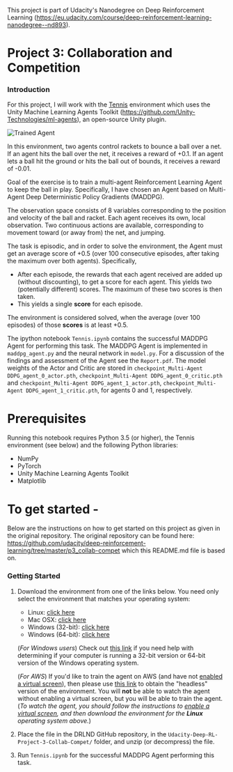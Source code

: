 [//]: # (Image References)

[image1]: https://user-images.githubusercontent.com/10624937/42135623-e770e354-7d12-11e8-998d-29fc74429ca2.gif "Trained Agent"
[image2]: https://user-images.githubusercontent.com/10624937/42135622-e55fb586-7d12-11e8-8a54-3c31da15a90a.gif "Soccer"

This project is part of Udacity's Nanodegree on Deep Reinforcement Learning (https://eu.udacity.com/course/deep-reinforcement-learning-nanodegree--nd893).


# Project 3: Collaboration and Competition

### Introduction

For this project, I will work with the [Tennis](https://github.com/Unity-Technologies/ml-agents/blob/master/docs/Learning-Environment-Examples.md#tennis) environment which uses the Unity Machine Learning Agents Toolkit (https://github.com/Unity-Technologies/ml-agents), an open-source Unity plugin.

![Trained Agent][image1]

In this environment, two agents control rackets to bounce a ball over a net. If an agent hits the ball over the net, it receives a reward of +0.1.  If an agent lets a ball hit the ground or hits the ball out of bounds, it receives a reward of -0.01.

Goal of the exercise is to train a multi-agent Reinforcement Learning Agent to keep the ball in play. Specifically, I have chosen an Agent based on Multi-Agent Deep Deterministic Policy Gradients (MADDPG).


The observation space consists of 8 variables corresponding to the position and velocity of the ball and racket. Each agent receives its own, local observation.  Two continuous actions are available, corresponding to movement toward (or away from) the net, and jumping. 

The task is episodic, and in order to solve the environment, the Agent must get an average score of +0.5 (over 100 consecutive episodes, after taking the maximum over both agents). Specifically,

- After each episode, the rewards that each agent received are added up (without discounting), to get a score for each agent. This yields two (potentially different) scores. The maximum of these two scores is then taken.
- This yields a single **score** for each episode.

The environment is considered solved, when the average (over 100 episodes) of those **scores** is at least +0.5.


The ipython notebook `Tennis.ipynb` contains the successful MADDPG Agent for performing this
task. The MADDPG Agent is implemented in `maddpg_agent.py` and the neural network in `model.py`. For a discussion of the findings and assessment of the Agent see the `Report.pdf`. The model weights of the Actor and Critic are stored in `checkpoint_Multi-Agent DDPG_agent_0_actor.pth`,  `checkpoint_Multi-Agent DDPG_agent_0_critic.pth` and `checkpoint_Multi-Agent DDPG_agent_1_actor.pth`,  `checkpoint_Multi-Agent DDPG_agent_1_critic.pth`, for agents 0 and 1, respectively.



# Prerequisites

Running this notebook requires Python 3.5 (or higher), the Tennis environment (see below) and the following Python libraries:

- NumPy
- PyTorch
- Unity Machine Learning Agents Toolkit
- Matplotlib



# To get started -

Below are the instructions on how to get started on this project as given in the original repository.
The original repository can be found here: https://github.com/udacity/deep-reinforcement-learning/tree/master/p3_collab-compet which this README.md file is based on.



### Getting Started

1. Download the environment from one of the links below.  You need only select the environment that matches your operating system:
    - Linux: [click here](https://s3-us-west-1.amazonaws.com/udacity-drlnd/P3/Tennis/Tennis_Linux.zip)
    - Mac OSX: [click here](https://s3-us-west-1.amazonaws.com/udacity-drlnd/P3/Tennis/Tennis.app.zip)
    - Windows (32-bit): [click here](https://s3-us-west-1.amazonaws.com/udacity-drlnd/P3/Tennis/Tennis_Windows_x86.zip)
    - Windows (64-bit): [click here](https://s3-us-west-1.amazonaws.com/udacity-drlnd/P3/Tennis/Tennis_Windows_x86_64.zip)
    
    (_For Windows users_) Check out [this link](https://support.microsoft.com/en-us/help/827218/how-to-determine-whether-a-computer-is-running-a-32-bit-version-or-64) if you need help with determining if your computer is running a 32-bit version or 64-bit version of the Windows operating system.

    (_For AWS_) If you'd like to train the agent on AWS (and have not [enabled a virtual screen](https://github.com/Unity-Technologies/ml-agents/blob/master/docs/Training-on-Amazon-Web-Service.md)), then please use [this link](https://s3-us-west-1.amazonaws.com/udacity-drlnd/P3/Tennis/Tennis_Linux_NoVis.zip) to obtain the "headless" version of the environment.  You will **not** be able to watch the agent without enabling a virtual screen, but you will be able to train the agent.  (_To watch the agent, you should follow the instructions to [enable a virtual screen](https://github.com/Unity-Technologies/ml-agents/blob/master/docs/Training-on-Amazon-Web-Service.md), and then download the environment for the **Linux** operating system above._)

2. Place the file in the DRLND GitHub repository, in the `Udacity-Deep-RL-Project-3-Collab-Compet/` folder, and unzip (or decompress) the file.

3. Run `Tennis.ipynb` for the successful MADDPG Agent performing this task.


